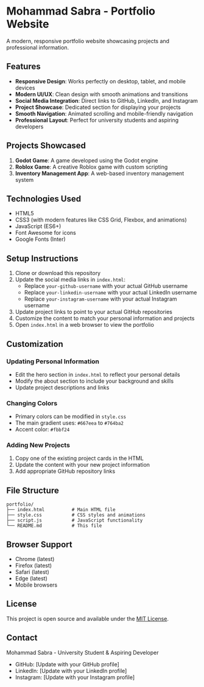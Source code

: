 # Mohammad Sabra - Portfolio Website

A modern, responsive portfolio website showcasing projects and professional information.

## Features

- **Responsive Design**: Works perfectly on desktop, tablet, and mobile devices
- **Modern UI/UX**: Clean design with smooth animations and transitions
- **Social Media Integration**: Direct links to GitHub, LinkedIn, and Instagram
- **Project Showcase**: Dedicated section for displaying your projects
- **Smooth Navigation**: Animated scrolling and mobile-friendly navigation
- **Professional Layout**: Perfect for university students and aspiring developers

## Projects Showcased

1. **Godot Game**: A game developed using the Godot engine
2. **Roblox Game**: A creative Roblox game with custom scripting
3. **Inventory Management App**: A web-based inventory management system

## Technologies Used

- HTML5
- CSS3 (with modern features like CSS Grid, Flexbox, and animations)
- JavaScript (ES6+)
- Font Awesome for icons
- Google Fonts (Inter)

## Setup Instructions

1. Clone or download this repository
2. Update the social media links in `index.html`:
   - Replace `your-github-username` with your actual GitHub username
   - Replace `your-linkedin-username` with your actual LinkedIn username  
   - Replace `your-instagram-username` with your actual Instagram username
3. Update project links to point to your actual GitHub repositories
4. Customize the content to match your personal information and projects
5. Open `index.html` in a web browser to view the portfolio

## Customization

### Updating Personal Information
- Edit the hero section in `index.html` to reflect your personal details
- Modify the about section to include your background and skills
- Update project descriptions and links

### Changing Colors
- Primary colors can be modified in `style.css`
- The main gradient uses: `#667eea` to `#764ba2`
- Accent color: `#fbbf24`

### Adding New Projects
1. Copy one of the existing project cards in the HTML
2. Update the content with your new project information
3. Add appropriate GitHub repository links

## File Structure

```
portfolio/
├── index.html          # Main HTML file
├── style.css           # CSS styles and animations
├── script.js           # JavaScript functionality
└── README.md           # This file
```

## Browser Support

- Chrome (latest)
- Firefox (latest)
- Safari (latest)
- Edge (latest)
- Mobile browsers

## License

This project is open source and available under the [MIT License](LICENSE).

## Contact

Mohammad Sabra - University Student & Aspiring Developer

- GitHub: [Update with your GitHub profile]
- LinkedIn: [Update with your LinkedIn profile]
- Instagram: [Update with your Instagram profile]
